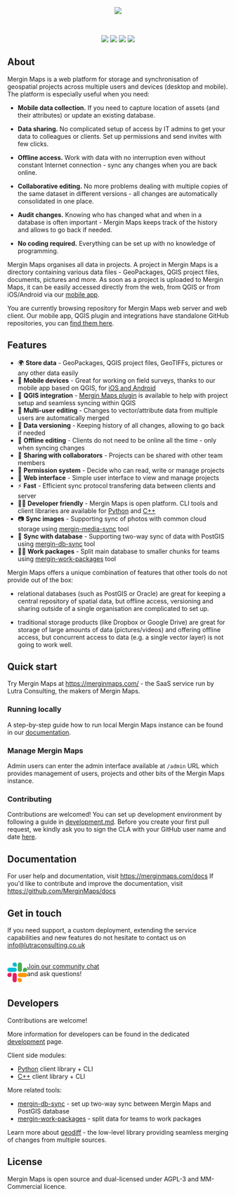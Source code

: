 <p align="center">
  <picture>
    <source media="(prefers-color-scheme: dark)" width=800 srcset="https://github.com/user-attachments/assets/445e5a36-de83-4893-9819-1e5ae276ce90">
    <img width=800 src="https://github.com/user-attachments/assets/d99baef3-9c1a-4216-8575-21c10e121e8b">
  </picture>
</p>

<br>

<p align="center">
  <a href="https://github.com/MerginMaps/server/tree/master/LICENSES"><img src="https://img.shields.io/badge/License-Dual%20AGPL3%20and%20MM%20Commercial%20licence-A6CBF4"></a>
  <a href="https://github.com/MerginMaps/server/actions/workflows/code_style.yml"><img src="https://github.com/MerginMaps/server/actions/workflows/code_style.yml/badge.svg"></a>
  <a href="https://github.com/MerginMaps/server/actions/workflows/auto_tests.yml"><img src="https://github.com/MerginMaps/server/actions/workflows/auto_tests.yml/badge.svg"></a>
  <a href="https://coveralls.io/github/MerginMaps/mergin"><img src="https://coveralls.io/repos/github/MerginMaps/mergin/badge.svg"></a>
</p>

## About

Mergin Maps is a web platform for storage and synchronisation of geospatial projects across multiple users and devices (desktop and mobile).
The platform is especially useful when you need:

- **Mobile data collection.** If you need to capture location of assets (and their attributes) or update an existing database.

- **Data sharing.** No complicated setup of access by IT admins to get your data to colleagues or clients. Set up permissions and send invites with few clicks.

- **Offline access.** Work with data with no interruption even without constant Internet connection - sync any changes when you are back online.

- **Collaborative editing.** No more problems dealing with multiple copies of the same dataset in different versions - all changes are automatically consolidated in one place.

- **Audit changes.** Knowing who has changed what and when in a database is often important - Mergin Maps keeps track of the history and allows to go back if needed.

- **No coding required.** Everything can be set up with no knowledge of programming.

Mergin Maps organises all data in projects. A project in Mergin Maps is a directory containing various data files - GeoPackages,
QGIS project files, documents, pictures and more. As soon as a project is uploaded to Mergin Maps, it can be easily accessed directly from the web, from QGIS or from iOS/Android via our [mobile app](https://merginmaps.com/).

You are currently browsing repository for Mergin Maps web server and web client. Our mobile app, QGIS plugin and integrations have standalone GitHub repositories, you can [find them here](https://github.com/MerginMaps).

## Features

- 🌍 **Store data** - GeoPackages, QGIS project files, GeoTIFFs, pictures or any other data easily
- 📱 **Mobile devices** - Great for working on field surveys, thanks to our mobile app based on QGIS, for [iOS and Android](https://github.com/merginmaps/input)
- 🌟 **QGIS integration** - [Mergin Maps plugin](https://github.com/merginmaps/qgis-mergin-plugin) is available to help with project setup and seamless syncing within QGIS
- 👥 **Multi-user editing** - Changes to vector/attribute data from multiple users are automatically merged
- 📖 **Data versioning** - Keeping history of all changes, allowing to go back if needed
- 🔌 **Offline editing** - Clients do not need to be online all the time - only when syncing changes
- 🌱 **Sharing with collaborators** - Projects can be shared with other team members
- 🏰 **Permission system** - Decide who can read, write or manage projects
- 🌈 **Web interface** - Simple user interface to view and manage projects
- ⚡️ **Fast** - Efficient sync protocol transfering data between clients and server
- 🧑‍💻 **Developer friendly** - Mergin Maps is open platform. CLI tools and client libraries are available for [Python](https://github.com/MerginMaps/python-api-client) and [C++](https://github.com/MerginMaps/cpp-api-client)
- :camera: **Sync images** - Supporting sync of photos with common cloud storage using [mergin-media-sync](https://github.com/MerginMaps/media-sync) tool
- 💽 **Sync with database** - Supporting two-way sync of data with PostGIS using [mergin-db-sync](https://github.com/MerginMaps/db-sync) tool
- 👷‍♀️ **Work packages** - Split main database to smaller chunks for teams using [mergin-work-packages](https://github.com/MerginMaps/work-packages) tool

Mergin Maps offers a unique combination of features that other tools do not provide out of the box:

- relational databases (such as PostGIS or Oracle) are great for keeping a central repository of spatial data, but offline access, versioning and sharing outside of a single organisation are complicated to set up.

- traditional storage products (like Dropbox or Google Drive) are great for storage of large amounts of data (pictures/videos) and offering offline access, but concurrent access to data (e.g. a single vector layer) is not going to work well.


## Quick start

Try Mergin Maps at https://merginmaps.com/ - the SaaS service run by Lutra Consulting, the makers of Mergin Maps.

### Running locally

A step-by-step guide how to run local Mergin Maps instance can be found in our [documentation](https://merginmaps.com/docs/dev/mergince/). 

### Manage Mergin Maps

Admin users can enter the admin interface available at `/admin` URL which provides management of users, projects and other bits of the Mergin Maps instance.

### Contributing

Contributions are welcomed! You can set up development environment by following a guide in [development.md](./development.md). Before you create your first pull request, we kindly ask you to sign the CLA with your GitHub user name and date [here](LICENSES/CLA-signed-list.md).

## Documentation

For user help and documentation, visit https://merginmaps.com/docs
If you'd like to contribute and improve the documentation, visit https://github.com/MerginMaps/docs

## Get in touch

If you need support, a custom deployment, extending the service capabilities and new features do not hesitate to contact us on info@lutraconsulting.co.uk
<br><br>

<div><img align="left" width="45" height="45" src="https://raw.githubusercontent.com/MerginMaps/docs/main/src/public/slack.svg"><a href="https://merginmaps.com/community/join">Join our community chat</a><br/>and ask questions!</div>
<br>

## Developers

Contributions are welcome!

More information for developers can be found in the dedicated [development](development.md) page.

Client side modules:
- [Python](https://github.com/MerginMaps/python-api-client) client library + CLI
- [C++](https://github.com/MerginMaps/cpp-api-client) client library + CLI

More related tools:
- [mergin-db-sync](https://github.com/MerginMaps/db-sync) - set up two-way sync between Mergin Maps and PostGIS database
- [mergin-work-packages](https://github.com/MerginMaps/work-packages) - split data for teams to work packages

Learn more about [geodiff](https://github.com/merginmaps/geodiff) - the low-level library providing seamless merging of changes from multiple sources.

## License

Mergin Maps is open source and dual-licensed under AGPL-3 and MM-Commercial licence.
